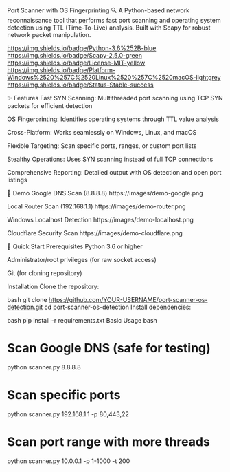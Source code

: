 Port Scanner with OS Fingerprinting 🔍
A Python-based network reconnaissance tool that performs fast port scanning and operating system detection using TTL (Time-To-Live) analysis. Built with Scapy for robust network packet manipulation.

https://img.shields.io/badge/Python-3.6%252B-blue
https://img.shields.io/badge/Scapy-2.5.0-green
https://img.shields.io/badge/License-MIT-yellow
https://img.shields.io/badge/Platform-Windows%2520%257C%2520Linux%2520%257C%2520macOS-lightgrey
https://img.shields.io/badge/Status-Stable-success

✨ Features
Fast SYN Scanning: Multithreaded port scanning using TCP SYN packets for efficient detection

OS Fingerprinting: Identifies operating systems through TTL value analysis

Cross-Platform: Works seamlessly on Windows, Linux, and macOS

Flexible Targeting: Scan specific ports, ranges, or custom port lists

Stealthy Operations: Uses SYN scanning instead of full TCP connections

Comprehensive Reporting: Detailed output with OS detection and open port listings

📸 Demo
Google DNS Scan (8.8.8.8)
https://images/demo-google.png

Local Router Scan (192.168.1.1)
https://images/demo-router.png

Windows Localhost Detection
https://images/demo-localhost.png

Cloudflare Security Scan
https://images/demo-cloudflare.png

🚀 Quick Start
Prerequisites
Python 3.6 or higher

Administrator/root privileges (for raw socket access)

Git (for cloning repository)

Installation
Clone the repository:

bash
git clone https://github.com/YOUR-USERNAME/port-scanner-os-detection.git
cd port-scanner-os-detection
Install dependencies:

bash
pip install -r requirements.txt
Basic Usage
bash
# Scan Google DNS (safe for testing)
python scanner.py 8.8.8.8

# Scan specific ports
python scanner.py 192.168.1.1 -p 80,443,22

# Scan port range with more threads
python scanner.py 10.0.0.1 -p 1-1000 -t 200
